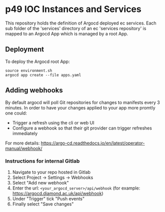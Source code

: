 # p49 IOC Instances and Services

This repository holds the definition of Argocd deployed ec services. Each sub folder of the 'services' directory of an ec 'services repository' is mapped to an Argocd App which is managed by a root App.

## Deployment
To deploy the Argocd root App:
```
source environment.sh
argocd app create --file apps.yaml
```

## Adding webhooks
By default argocd will poll Git repositories for changes to manifests every 3 minutes. In order to have your changes applied to your app more promtly one could:
- Trigger a refresh using the cli or web UI
- Configure a webhook so that their git provider can trigger refreshes immediately

For more details: https://argo-cd.readthedocs.io/en/latest/operator-manual/webhook/

### Instructions for internal Gitlab

1. Navigate to your repo hosted in Gitlab
1. Select Project -> Settings -> Webhooks
1. Select "Add new webhook"
1. Enter the url: `<your_argocd_server>/api/webhook` (for example: https://argocd.diamond.ac.uk/api/webhook)
1. Under "Trigger" tick "Push events"
1. Finally select "Save changes"
